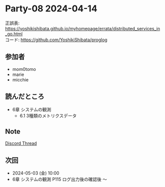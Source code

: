 # Party-08 2024-04-14

正誤表: https://yoshikishibata.github.io/myhomepage/errata/distributed_services_in_go.html  
コード: https://github.com/YoshikiShibata/proglog

## 参加者

- mom0tomo
- marie
- micchie

## 読んだところ

- 6章 システムの観測
    - 6.1 3種類のメトリクスデータ

## Note

[Discord Thread](https://discord.com/channels/689414179752247409/725156029033218080/1228867477157449860)

## 次回

- 2024-05-03 (金) 10:00
- 6章 システムの観測 P115 ログ出力後の確認後 〜
